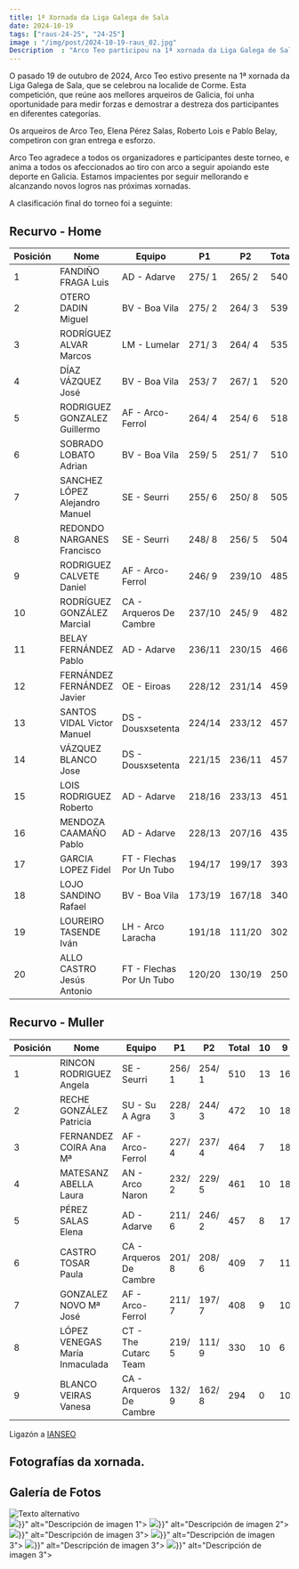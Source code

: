 ```yaml
---
title: 1ª Xornada da Liga Galega de Sala
date: 2024-10-19
tags: ["raus-24-25", "24-25"]
image : "/img/post/2024-10-19-raus_02.jpg"
Description  : "Arco Teo participou na 1ª xornada da Liga Galega de Sala o 19 de outubro de 2024. Os nosos arqueiros destacaron con gran entrega e competitividade. "
---
```

O pasado 19 de outubro de 2024, Arco Teo estivo presente na 1ª xornada da Liga Galega de Sala, que se celebrou  na localide de Corme. Esta competición, que reúne aos mellores arqueiros de Galicia, foi unha oportunidade para medir forzas e demostrar a destreza dos participantes en diferentes categorías.

Os arqueiros de Arco Teo, Elena Pérez Salas, Roberto Lois e Pablo Belay, competiron con gran entrega e esforzo. 


Arco Teo agradece a todos os organizadores e participantes deste torneo, e anima a todos os afeccionados ao tiro con arco a seguir apoiando este deporte en Galicia. Estamos impacientes por seguir mellorando e alcanzando novos logros nas próximas xornadas.

A clasificación final do torneo foi a seguinte:

## Recurvo - Home
| Posición| Nome                                 | Equipo                     | P1      | P2      | Total | 10 | 9        |
|---------|--------------------------------------|---------------------------|---------|---------|-------|--------|-------|
| 1       | FANDIÑO FRAGA Luis                  | AD - Adarve               | 275/ 1  | 265/ 2  | 540   | 18     | 28    |
| 2       | OTERO DADIN Miguel                  | BV - Boa Vila             | 275/ 2  | 264/ 3  | 539   | 21     | 28    |
| 3       | RODRÍGUEZ ALVAR Marcos              | LM - Lumelar              | 271/ 3  | 264/ 4  | 535   | 20     | 23    |
| 4       | DÍAZ VÁZQUEZ José                   | BV - Boa Vila             | 253/ 7  | 267/ 1  | 520   | 15     | 20    |
| 5       | RODRIGUEZ GONZALEZ Guillermo        | AF - Arco-Ferrol         | 264/ 4  | 254/ 6  | 518   | 17     | 19    |
| 6       | SOBRADO LOBATO Adrian                | BV - Boa Vila             | 259/ 5  | 251/ 7  | 510   | 13     | 23    |
| 7       | SANCHEZ LÓPEZ Alejandro Manuel       | SE - Seurri              | 255/ 6  | 250/ 8  | 505   | 16     | 15    |
| 8       | REDONDO NARGANES Francisco           | SE - Seurri              | 248/ 8  | 256/ 5  | 504   | 15     | 11    |
| 9       | RODRIGUEZ CALVETE Daniel            | AF - Arco-Ferrol         | 246/ 9  | 239/10  | 485   | 12     | 17    |
| 10      | RODRÍGUEZ GONZÁLEZ Marcial          | CA - Arqueros De Cambre   | 237/10  | 245/ 9  | 482   | 7      | 20    |
| 11      | BELAY FERNÁNDEZ Pablo               | AD - Adarve               | 236/11  | 230/15  | 466   | 10     | 17    |
| 12      | FERNÁNDEZ FERNÁNDEZ Javier          | OE - Eiroas               | 228/12  | 231/14  | 459   | 8      | 20    |
| 13      | SANTOS VIDAL Victor Manuel           | DS - Dousxsetenta        | 224/14  | 233/12  | 457   | 7      | 18    |
| 14      | VÁZQUEZ BLANCO Jose                  | DS - Dousxsetenta        | 221/15  | 236/11  | 457   | 6      | 20    |
| 15      | LOIS RODRIGUEZ Roberto               | AD - Adarve               | 218/16  | 233/13  | 451   | 7      | 17    |
| 16      | MENDOZA CAAMAÑO Pablo                | AD - Adarve               | 228/13  | 207/16  | 435   | 4      | 14    |
| 17      | GARCIA LOPEZ Fidel                   | FT - Flechas Por Un Tubo  | 194/17  | 199/17  | 393   | 2      | 12    |
| 18      | LOJO SANDINO Rafael                  | BV - Boa Vila             | 173/19  | 167/18  | 340   | 5      | 10    |
| 19      | LOUREIRO TASENDE Iván               | LH - Arco Laracha        | 191/18  | 111/20  | 302   | 1      | 9     |
| 20      | ALLO CASTRO Jesús Antonio            | FT - Flechas Por Un Tubo  | 120/20  | 130/19  | 250   | 1      | 6     |


## Recurvo - Muller

| Posición | Nome                                | Equipo                     | P1      | P2      | Total | 10 | 9 |
|---------|-------------------------------------|---------------------------|---------|---------|-------|--------|-------|
| 1       | RINCON RODRIGUEZ Angela            | SE - Seurri               | 256/ 1  | 254/ 1  | 510   | 13     | 16    |
| 2       | RECHE GONZÁLEZ Patricia             | SU - Su A Agra            | 228/ 3  | 244/ 3  | 472   | 10     | 18    |
| 3       | FERNANDEZ COIRA Ana Mª             | AF - Arco-Ferrol         | 227/ 4  | 237/ 4  | 464   | 7      | 18    |
| 4       | MATESANZ ABELLA Laura               | AN - Arco Naron           | 232/ 2  | 229/ 5  | 461   | 10     | 18    |
| 5       | PÉREZ SALAS Elena                   | AD - Adarve               | 211/ 6  | 246/ 2  | 457   | 8      | 17    |
| 6       | CASTRO TOSAR Paula                  | CA - Arqueros De Cambre   | 201/ 8  | 208/ 6  | 409   | 7      | 11    |
| 7       | GONZALEZ NOVO Mª José              | AF - Arco-Ferrol         | 211/ 7  | 197/ 7  | 408   | 9      | 10    |
| 8       | LÓPEZ VENEGAS María Inmaculada      | CT - The Cutarc Team      | 219/ 5  | 111/ 9  | 330   | 10     | 6     |
| 9       | BLANCO VEIRAS Vanesa                | CA - Arqueros De Cambre   | 132/ 9  | 162/ 8  | 294   | 0      | 10    |



Ligazón a [IANSEO](https://www.ianseo.net/Details.php?toId=19848)

## Fotografías da xornada.

## Galería de Fotos


<img src="{{ .Site.BaseURL }}/post/raus1/01.jpg" alt="Texto alternativo">

<div class="galeria">
    <img src="{{< relref "assets/img/post/2024-10-19-raus/01.png" >}}" alt="Descripción de imagen 1">
    <img src="{{< relref "assets/img/post/2024-10-19-raus/02.png" >}}" alt="Descripción de imagen 2">
    <img src="{{< relref "assets/img/post/2024-10-19-raus/03.png" >}}" alt="Descripción de imagen 3">
    <img src="{{< relref "assets/img/post/2024-10-19-raus/04.png" >}}" alt="Descripción de imagen 3">
    <img src="{{< relref "assets/img/post/2024-10-19-raus/05.png" >}}" alt="Descripción de imagen 3">
  <img src="{{< relref "assets/img/post/2024-10-19-raus_02.jpg" >}}" alt="Descripción de imagen 3">
  
     
</div>
 